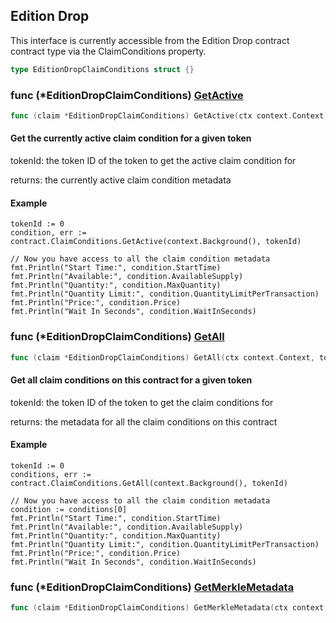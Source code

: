 
## Edition Drop

This interface is currently accessible from the Edition Drop contract contract type via the ClaimConditions property.

```go
type EditionDropClaimConditions struct {}
```

### func \(\*EditionDropClaimConditions\) [GetActive](<https://github.com/mry-am/thirdweb-go-sdk/blob/main/thirdweb/edition_drop_claim_conditions.go#L54>)

```go
func (claim *EditionDropClaimConditions) GetActive(ctx context.Context, tokenId int) (*ClaimConditionOutput, error)
```

#### Get the currently active claim condition for a given token

tokenId: the token ID of the token to get the active claim condition for

returns: the currently active claim condition metadata

#### Example

```
tokenId := 0
condition, err := contract.ClaimConditions.GetActive(context.Background(), tokenId)

// Now you have access to all the claim condition metadata
fmt.Println("Start Time:", condition.StartTime)
fmt.Println("Available:", condition.AvailableSupply)
fmt.Println("Quantity:", condition.MaxQuantity)
fmt.Println("Quantity Limit:", condition.QuantityLimitPerTransaction)
fmt.Println("Price:", condition.Price)
fmt.Println("Wait In Seconds", condition.WaitInSeconds)
```

### func \(\*EditionDropClaimConditions\) [GetAll](<https://github.com/mry-am/thirdweb-go-sdk/blob/main/thirdweb/edition_drop_claim_conditions.go#L97>)

```go
func (claim *EditionDropClaimConditions) GetAll(ctx context.Context, tokenId int) ([]*ClaimConditionOutput, error)
```

#### Get all claim conditions on this contract for a given token

tokenId: the token ID of the token to get the claim conditions for

returns: the metadata for all the claim conditions on this contract

#### Example

```
tokenId := 0
conditions, err := contract.ClaimConditions.GetAll(context.Background(), tokenId)

// Now you have access to all the claim condition metadata
condition := conditions[0]
fmt.Println("Start Time:", condition.StartTime)
fmt.Println("Available:", condition.AvailableSupply)
fmt.Println("Quantity:", condition.MaxQuantity)
fmt.Println("Quantity Limit:", condition.QuantityLimitPerTransaction)
fmt.Println("Price:", condition.Price)
fmt.Println("Wait In Seconds", condition.WaitInSeconds)
```

### func \(\*EditionDropClaimConditions\) [GetMerkleMetadata](<https://github.com/mry-am/thirdweb-go-sdk/blob/main/thirdweb/edition_drop_claim_conditions.go#L129>)

```go
func (claim *EditionDropClaimConditions) GetMerkleMetadata(ctx context.Context) (*map[string]string, error)
```
